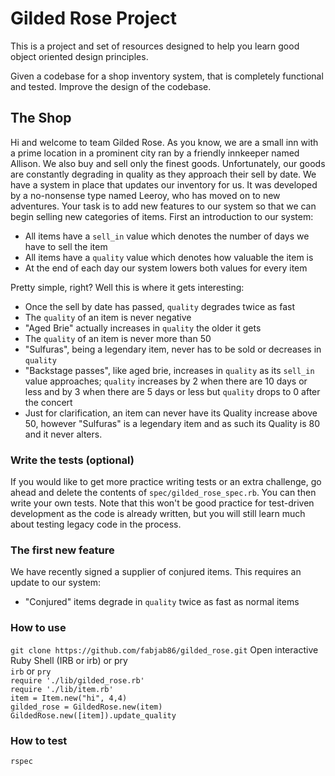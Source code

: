 # Gilded Rose Project

This is a project and set of resources designed to help you learn good object
oriented design principles.

Given a codebase for a shop inventory system, that is completely functional and tested.
Improve the design of the codebase.



## The Shop

Hi and welcome to team Gilded Rose. As you know, we are a small inn with a prime
location in a prominent city ran by a friendly innkeeper named Allison. We also
buy and sell only the finest goods. Unfortunately, our goods are constantly
degrading in quality as they approach their sell by date. We have a system in
place that updates our inventory for us. It was developed by a no-nonsense type
named Leeroy, who has moved on to new adventures. Your task is to add new
features to our system so that we can begin selling new categories of items.
First an introduction to our system:

* All items have a `sell_in` value which denotes the number of days we have to sell
  the item
* All items have a `quality` value which denotes how valuable the item is
* At the end of each day our system lowers both values for every item

Pretty simple, right? Well this is where it gets interesting:

* Once the sell by date has passed, `quality` degrades twice as fast
* The `quality` of an item is never negative
* "Aged Brie" actually increases in `quality` the older it gets
* The `quality` of an item is never more than 50
* "Sulfuras", being a legendary item, never has to be sold or decreases in
  `quality`
* "Backstage passes", like aged brie, increases in `quality` as its `sell_in` value approaches; `quality` increases by 2 when there are 10 days or less and by 3 when there are 5 days or less but `quality` drops to 0 after the concert
* Just for clarification, an item can never have its Quality increase above 50,
however "Sulfuras" is a legendary item and as such its Quality is 80 and it
never alters.

### Write the tests (optional)

If you would like to get more practice writing tests or an extra challenge, go
ahead and delete the contents of `spec/gilded_rose_spec.rb`. You can then write
your own tests. Note that this won't be good practice for test-driven
development as the code is already written, but you will still learn much about
testing legacy code in the process.

### The first new feature

We have recently signed a supplier of conjured items. This requires an update to
our system:

* "Conjured" items degrade in `quality` twice as fast as normal items

### How to use

`git clone https://github.com/fabjab86/gilded_rose.git`
Open interactive Ruby Shell (IRB or irb) or pry   
`irb` or `pry`  
`require './lib/gilded_rose.rb'`  
`require './lib/item.rb'`  
`item = Item.new("hi", 4,4)`  
`gilded_rose = GildedRose.new(item)`  
`GildedRose.new([item]).update_quality`  

### How to test

`rspec`  

